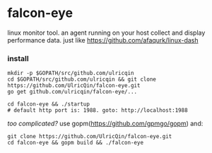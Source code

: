falcon-eye
==========

linux monitor tool. an agent running on your host collect and display performance data. just like https://github.com/afaqurk/linux-dash


### install

```
mkdir -p $GOPATH/src/github.com/ulricqin
cd $GOPATH/src/github.com/ulricqin && git clone https://github.com/UlricQin/falcon-eye.git
go get github.com/ulricqin/falcon-eye/...

cd falcon-eye && ./startup
# default http port is: 1988. goto: http://localhost:1988
```

*too complicated?* use gopm(https://github.com/gpmgo/gopm) and:
```
git clone https://github.com/UlricQin/falcon-eye.git
cd falcon-eye && gopm build && ./falcon-eye
```
